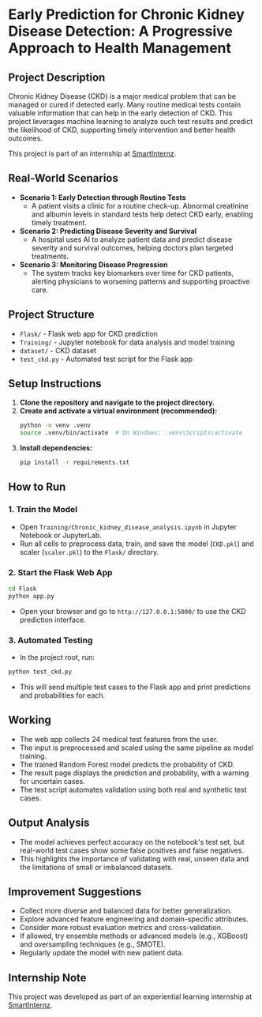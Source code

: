 # Early Prediction for Chronic Kidney Disease Detection: A Progressive Approach to Health Management

## Project Description
Chronic Kidney Disease (CKD) is a major medical problem that can be managed or cured if detected early. Many routine medical tests contain valuable information that can help in the early detection of CKD. This project leverages machine learning to analyze such test results and predict the likelihood of CKD, supporting timely intervention and better health outcomes.

This project is part of an internship at [SmartInternz](https://nsel.smartinternz.com/).

## Real-World Scenarios
- **Scenario 1: Early Detection through Routine Tests**
  - A patient visits a clinic for a routine check-up. Abnormal creatinine and albumin levels in standard tests help detect CKD early, enabling timely treatment.
- **Scenario 2: Predicting Disease Severity and Survival**
  - A hospital uses AI to analyze patient data and predict disease severity and survival outcomes, helping doctors plan targeted treatments.
- **Scenario 3: Monitoring Disease Progression**
  - The system tracks key biomarkers over time for CKD patients, alerting physicians to worsening patterns and supporting proactive care.

## Project Structure
- `Flask/` - Flask web app for CKD prediction
- `Training/` - Jupyter notebook for data analysis and model training
- `dataset/` - CKD dataset
- `test_ckd.py` - Automated test script for the Flask app

## Setup Instructions
1. **Clone the repository and navigate to the project directory.**
2. **Create and activate a virtual environment (recommended):**
   ```bash
   python -m venv .venv
   source .venv/bin/activate  # On Windows: .venv\Scripts\activate
   ```
3. **Install dependencies:**
   ```bash
   pip install -r requirements.txt
   ```

## How to Run
### 1. Train the Model
- Open `Training/Chronic_kidney_disease_analysis.ipynb` in Jupyter Notebook or JupyterLab.
- Run all cells to preprocess data, train, and save the model (`CKD.pkl`) and scaler (`scaler.pkl`) to the `Flask/` directory.

### 2. Start the Flask Web App
```bash
cd Flask
python app.py
```
- Open your browser and go to `http://127.0.0.1:5000/` to use the CKD prediction interface.

### 3. Automated Testing
- In the project root, run:
```bash
python test_ckd.py
```
- This will send multiple test cases to the Flask app and print predictions and probabilities for each.

## Working
- The web app collects 24 medical test features from the user.
- The input is preprocessed and scaled using the same pipeline as model training.
- The trained Random Forest model predicts the probability of CKD.
- The result page displays the prediction and probability, with a warning for uncertain cases.
- The test script automates validation using both real and synthetic test cases.

## Output Analysis
- The model achieves perfect accuracy on the notebook's test set, but real-world test cases show some false positives and false negatives.
- This highlights the importance of validating with real, unseen data and the limitations of small or imbalanced datasets.

## Improvement Suggestions
- Collect more diverse and balanced data for better generalization.
- Explore advanced feature engineering and domain-specific attributes.
- Consider more robust evaluation metrics and cross-validation.
- If allowed, try ensemble methods or advanced models (e.g., XGBoost) and oversampling techniques (e.g., SMOTE).
- Regularly update the model with new patient data.

## Internship Note
This project was developed as part of an experiential learning internship at [SmartInternz](https://nsel.smartinternz.com/). 